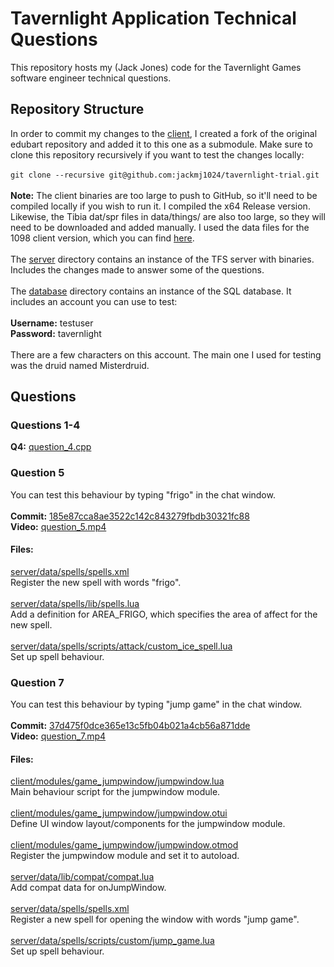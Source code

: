 # Tavernlight Application Technical Questions
This repository hosts my (Jack Jones) code for the Tavernlight Games software engineer technical questions.

## Repository Structure
In order to commit my changes to the [client](https://github.com/jackmj1024/otclient/), I created a fork of the original edubart repository and added it to this one as a submodule. Make sure to clone this repository recursively if you want to test the changes locally:
<br><br>
`git clone --recursive git@github.com:jackmj1024/tavernlight-trial.git`
<br><br>
**Note:** The client binaries are too large to push to GitHub, so it'll need to be compiled locally if you wish to run it. I compiled the x64 Release version. Likewise, the Tibia dat/spr files in data/things/ are also too large, so they will need to be downloaded and added manually. I used the data files for the 1098 client version, which you can find [here](https://downloads.ots.me/data/tibia-clients/dat_and_spr/1098.zip).
<br><br>
The [server](https://github.com/jackmj1024/tavernlight-trial/tree/main/server) directory contains an instance of the TFS server with binaries. Includes the changes made to answer some of the questions. 
<br><br>
The [database](https://github.com/jackmj1024/tavernlight-trial/tree/main/database) directory contains an instance of the SQL database. It includes an account you can use to test:
<br><br>
**Username:** testuser
<br>
**Password:** tavernlight
<br><br>
There are a few characters on this account. The main one I used for testing was the druid named Misterdruid.

## Questions

### Questions 1-4
**Q4:** [question_4.cpp](https://github.com/jackmj1024/tavernlight-trial/blob/main/questions/question_4.cpp)

### Question 5
You can test this behaviour by typing "frigo" in the chat window.
<br>
<br>
**Commit:** [185e87cca8ae3522c142c843279fbdb30321fc88](https://github.com/jackmj1024/tavernlight-trial/commit/185e87cca8ae3522c142c843279fbdb30321fc88)<br>
**Video:** [question_5.mp4](https://github.com/jackmj1024/tavernlight-trial/blob/main/questions/question_5.mp4)<br>

#### Files:
[server/data/spells/spells.xml](https://github.com/jackmj1024/tavernlight-trial/blob/main/server/data/spells/spells.xml)<br>
Register the new spell with words "frigo".
<br>
<br>
[server/data/spells/lib/spells.lua](https://github.com/jackmj1024/tavernlight-trial/blob/main/server/data/spells/lib/spells.lua)<br>
Add a definition for AREA_FRIGO, which specifies the area of affect for the new spell.
<br>
<br>
[server/data/spells/scripts/attack/custom_ice_spell.lua](https://github.com/jackmj1024/tavernlight-trial/blob/main/server/data/spells/scripts/attack/custom_ice_spell.lua)<br>
Set up spell behaviour.

### Question 7
You can test this behaviour by typing "jump game" in the chat window.
<br>
<br>
**Commit:** [37d475f0dce365e13c5fb04b021a4cb56a871dde](https://github.com/jackmj1024/tavernlight-trial/commit/37d475f0dce365e13c5fb04b021a4cb56a871dde)<br>
**Video:** [question_7.mp4](https://github.com/jackmj1024/tavernlight-trial/blob/main/questions/question_7.mp4)<br>

#### Files:
[client/modules/game_jumpwindow/jumpwindow.lua](https://github.com/jackmj1024/otclient/blob/master/modules/game_jumpwindow/jumpwindow.lua)<br>
Main behaviour script for the jumpwindow module.
<br>
<br>
[client/modules/game_jumpwindow/jumpwindow.otui](https://github.com/jackmj1024/otclient/blob/master/modules/game_jumpwindow/jumpwindow.otui)<br>
Define UI window layout/components for the jumpwindow module.
<br>
<br>
[client/modules/game_jumpwindow/jumpwindow.otmod](https://github.com/jackmj1024/otclient/blob/master/modules/game_jumpwindow/jumpwindow.otmod)<br>
Register the jumpwindow module and set it to autoload.
<br>
<br>
[server/data/lib/compat/compat.lua](https://github.com/jackmj1024/tavernlight-trial/blob/main/server/data/lib/compat/compat.lua)<br>
Add compat data for onJumpWindow.
<br>
<br>
[server/data/spells/spells.xml](https://github.com/jackmj1024/tavernlight-trial/blob/main/server/data/spells/spells.xml)<br>
Register a new spell for opening the window with words "jump game".
<br>
<br>
[server/data/spells/scripts/custom/jump_game.lua](https://github.com/jackmj1024/tavernlight-trial/blob/main/server/data/spells/scripts/custom/jump_game.lua)<br>
Set up spell behaviour.
